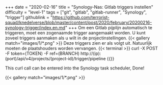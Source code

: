 +++
date = "2020-02-16"
title = "Synology-Nas: Gitlab triggers instellen"
difficulty = "level-1"
tags = ["git", "gitlab", "gitlab-runner", "Synology", "trigger"]
githublink = "https://github.com/terrorist-squad/knedelverse/blob/master/content/post/2020/february/20200216-synology-trigger/index.en.md"
+++
Om een Gitlab pijplijn automatisch te triggeren, moet een zogenaamde trigger aangemaakt worden. U kunt zoveel triggers aanmaken als u wilt in de projectinstellingen.
{{< gallery match="images/1/*.png" >}}
Deze triggers zien er als volgt uit. Natuurlijk moeten de plaatshouders worden vervangen.
{{< terminal >}}
curl -X POST -F token=(TOKEN) -F ref=(BRANCH) http://(ip):(port)/api/v4/projects/(project-id)/trigger/pipeline
{{</terminal >}}

This curl call can be entered into the Synology task scheduler, Done!

{{< gallery match="images/1/*.png" >}}